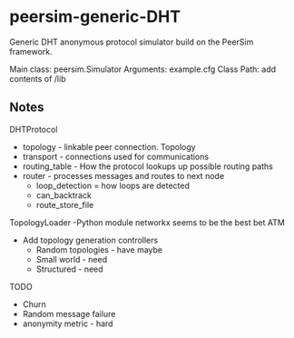 # peersim-generic-DHT
Generic DHT anonymous protocol simulator build on the PeerSim framework.

Main class: peersim.Simulator
Arguments: example.cfg
Class Path: add contents of /lib


## Notes

DHTProtocol
 - topology - linkable peer connection. Topology
 - transport - connections used for communications
 - routing_table - How the protocol lookups up possible routing paths
 - router - processes messages and routes to next node
   - loop_detection = how loops are detected
   - can_backtrack
   - route_store_file
   
TopologyLoader
 -Python module networkx seems to be the best bet ATM
 - Add topology generation controllers
     - Random topologies - have maybe
     - Small world - need
     - Structured - need
     
TODO
 - Churn
 - Random message failure
 - anonymity metric - hard

